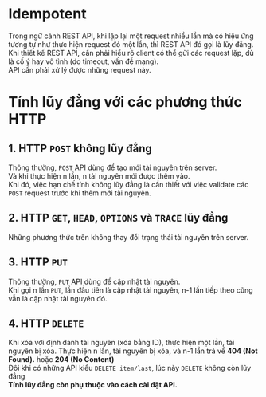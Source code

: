 # Idempotent  
Trong ngữ cảnh REST API, khi lặp lại một request nhiều lần mà có hiệu ứng tương tự như thực hiện request đó một lần, thì REST API đó gọi là lũy đẳng.  
Khi thiết kế REST API, cần phải hiểu rõ client có thể gửi các request lặp, dù là cố ý hay vô tình (do timeout, vấn đề mạng).  
API cần phải xử lý được những request này.  
# Tính lũy đẳng với các phương thức HTTP  
## 1. HTTP `POST` không lũy đẳng  
Thông thường, `POST` API dùng để tạo mới tài nguyên trên server.  
Và khi thực hiện n lần, n tài nguyên mới được thêm vào.  
Khi đó, việc hạn chế tính không lũy đẳng là cần thiết với việc validate các `POST` request trước khi thêm mới tài nguyên.  
## 2. HTTP `GET`, `HEAD`, `OPTIONS` và `TRACE` lũy đẳng  
Những phương thức trên không thay đổi trạng thái tài nguyên trên server.  
## 3. HTTP `PUT`  
Thông thường, `PUT` API dùng để cập nhật tài nguyên.  
Khi gọi n lần `PUT`, lần đầu tiên là cập nhật tài nguyên, n-1 lần tiếp theo cũng vẫn là cập nhật tài nguyên đó.  
## 4. HTTP `DELETE`  
Khi xóa với định danh tài nguyên (xóa bằng ID), thực hiện một lần, tài nguyên bị xóa. Thực hiện n lần, tài nguyên bị xóa, và n-1 lần trả về **404 (Not Found).** hoặc **204 (No Content)**  
Đôi khi có những API kiểu `DELETE item/last`, lúc này `DELETE` không còn lũy đẳng  
**Tính lũy đẳng còn phụ thuộc vào cách cài đặt API.**

